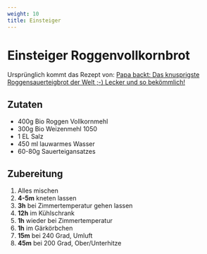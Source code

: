 ```yaml
---
weight: 10
title: Einsteiger 
---
```


# Einsteiger Roggenvollkornbrot

Ursprünglich kommt das Rezept von: [Papa backt: Das knusprigste Roggensauerteigbrot der Welt ;-) Lecker und so bekömmlich!](https://www.youtube.com/watch?v=GNr1-mEOjPo&ab_channel=Papakocht)

## Zutaten

* 400g Bio Roggen Vollkornmehl
* 300g Bio Weizenmehl 1050
* 1 EL Salz
* 450 ml lauwarmes Wasser 
* 60-80g Sauerteigansatzes

## Zubereitung

1. Alles mischen
2. **4-5m** kneten lassen
3. **3h** bei Zimmertemperatur gehen lassen
4. **12h** im Kühlschrank
5. **1h** wieder bei Zimmertemperatur
6. **1h** im Gärkörbchen
7. **15m** bei 240 Grad, Umluft
8. **45m** bei 200 Grad, Ober/Unterhitze
<!-- 
{{< hint info >}}
**Wichtig**  
Topf, Schale oder Kasserolle mit Wasser unten in den Ofen
{{< /hint >}}
 -->
